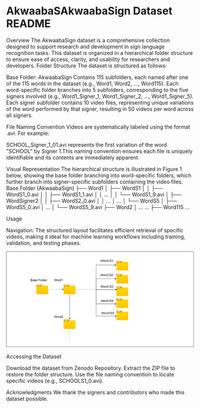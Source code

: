 # AkwaabaSAkwaabaSign Dataset README
Overview
The AkwaabaSign dataset is a comprehensive collection designed to support research and development in sign language recognition tasks. This dataset is organized in a hierarchical folder structure to ensure ease of access, clarity, and usability for researchers and developers.
Folder Structure
The dataset is structured as follows:

Base Folder: AkwaabaSign
Contains 115 subfolders, each named after one of the 115 words in the dataset (e.g., Word1, Word2, ..., Word115).
Each word-specific folder branches into 5 subfolders, corresponding to the five signers involved (e.g., Word1_Signer_1, Word1_Signer_2, ..., Word1_Signer_5).
Each signer subfolder contains 10 video files, representing unique variations of the word performed by that signer, resulting in 50 videos per word across all signers.



File Naming Convention
Videos are systematically labeled using the format <word>_<signer>_<variation>.avi. For example:

SCHOOL_Signer_1_01.avi represents the first variation of the word "SCHOOL" by Signer 1.This naming convention ensures each file is uniquely identifiable and its contents are immediately apparent.

Visual Representation
The hierarchical structure is illustrated in Figure 1 below, showing the base folder branching into word-specific folders, which further branch into signer-specific subfolders containing the video files.
Base Folder (AkwaabaSign)
├── Word1
│   ├── WordS1
│   │   ├── WordS1_0.avi
│   │   ├── WordS1_1.avi
│   │   ...
│   │   └── WordS1_9.avi
│   ├── WordSigner2
│   │   ├── WordS2_0.avi
│   │   ...
│   ...
│   └── WordS5
│       ├── WordS5_0.avi
│       ...
│       └── WordS5_9.avi
├── Word2
│   ...
...
├── Word115
    ...

Usage

Navigation: The structured layout facilitates efficient retrieval of specific videos, making it ideal for machine learning workflows including training, validation, and testing phases.

![alt text](folderStructure.png)

Accessing the Dataset

Download the dataset from Zenodo Repository.
Extract the ZIP file to restore the folder structure.
Use the file naming convention to locate specific videos (e.g., SCHOOLS1_0.avi).

Acknowledgments
We thank the signers and contributors who made this dataset possible.


